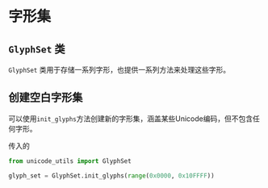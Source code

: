 # 字形集

## `GlyphSet` 类

`GlyphSet` 类用于存储一系列字形，也提供一系列方法来处理这些字形。

## 创建空白字形集

可以使用`init_glyphs`方法创建新的字形集，涵盖某些Unicode编码，但不包含任何字形。

传入的

```python
from unicode_utils import GlyphSet

glyph_set = GlyphSet.init_glyphs(range(0x0000, 0x10FFFF))
```

